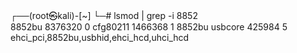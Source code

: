 ┌──(root㉿kali)-[~]
└─# lsmod | grep -i 8852                  
8852bu               8376320  0
cfg80211             1466368  1 8852bu
usbcore               425984  5 ehci_pci,8852bu,usbhid,ehci_hcd,uhci_hcd
